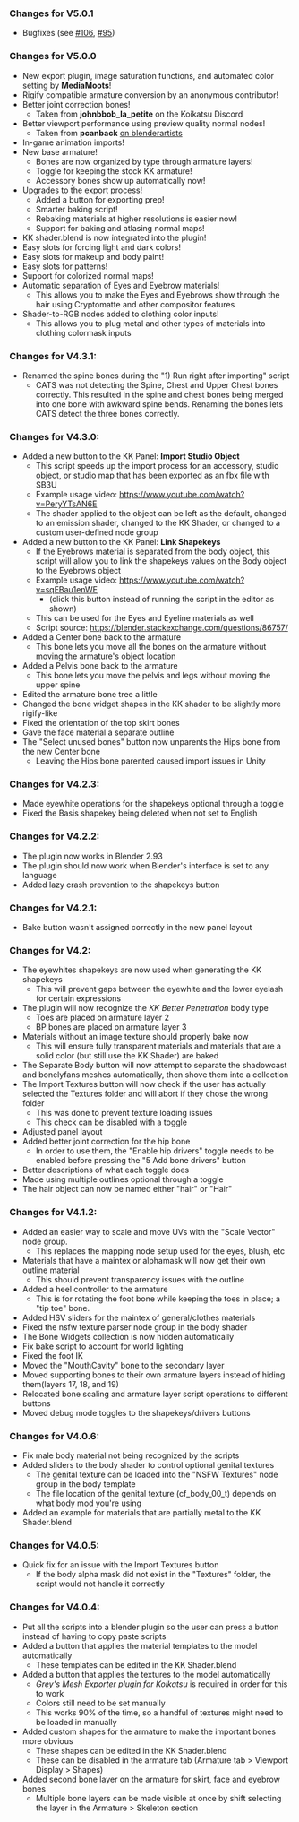 ### Changes for V5.0.1
* Bugfixes (see [#106](https://github.com/FlailingFog/KK-Blender-Porter-Pack/pull/106), [#95](https://github.com/FlailingFog/KK-Blender-Porter-Pack/issues/95))

### Changes for V5.0.0
* New export plugin, image saturation functions, and automated color setting by **MediaMoots**!
* Rigify compatible armature conversion by an anonymous contributor!
* Better joint correction bones!
    * Taken from **johnbbob_la_petite** on the Koikatsu Discord
* Better viewport performance using preview quality normal nodes!
    * Taken from **pcanback** [on blenderartists](https://blenderartists.org/t/way-faster-normal-map-node-for-realtime-animation-playback-with-tangent-space-normals/1175379)
* In-game animation imports!
* New base armature!
    * Bones are now organized by type through armature layers!
    * Toggle for keeping the stock KK armature!
    * Accessory bones show up automatically now!
* Upgrades to the export process!
    * Added a button for exporting prep!
    * Smarter baking script!
    * Rebaking materials at higher resolutions is easier now!
    * Support for baking and atlasing normal maps!
* KK shader.blend is now integrated into the plugin!
* Easy slots for forcing light and dark colors!
* Easy slots for makeup and body paint!
* Easy slots for patterns!
* Support for colorized normal maps!
* Automatic separation of Eyes and Eyebrow materials!
    * This allows you to make the Eyes and Eyebrows show through the hair using Cryptomatte and other compositor features
* Shader-to-RGB nodes added to clothing color inputs!
    * This allows you to plug metal and other types of materials into clothing colormask inputs

### Changes for V4.3.1:
* Renamed the spine bones during the "1) Run right after importing" script
    * CATS was not detecting the Spine, Chest and Upper Chest bones correctly. This resulted in the spine and chest bones being merged into one bone with awkward spine bends. Renaming the bones lets CATS detect the three bones correctly.

### Changes for V4.3.0:
* Added a new button to the KK Panel: **Import Studio Object**
    * This script speeds up the import process for an accessory, studio object, or studio map that has been exported as an fbx file with SB3U
    * Example usage video: https://www.youtube.com/watch?v=PeryYTsAN6E
    * The shader applied to the object can be left as the default, changed to an emission shader, changed to the KK Shader, or changed to a custom user-defined node group
* Added a new button to the KK Panel: **Link Shapekeys**
    * If the Eyebrows material is separated from the body object, this script will allow you to link the shapekeys values on the Body object to the Eyebrows object
    * Example usage video: https://www.youtube.com/watch?v=sqEBau1enWE
        * (click this button instead of running the script in the editor as shown)
    * This can be used for the Eyes and Eyeline materials as well
    * Script source: https://blender.stackexchange.com/questions/86757/
* Added a Center bone back to the armature
    * This bone lets you move all the bones on the armature without moving the armature's object location
* Added a Pelvis bone back to the armature
    * This bone lets you move the pelvis and legs without moving the upper spine
* Edited the armature bone tree a little
* Changed the bone widget shapes in the KK shader to be slightly more rigify-like
* Fixed the orientation of the top skirt bones
* Gave the face material a separate outline
* The "Select unused bones" button now unparents the Hips bone from the new Center bone
    * Leaving the Hips bone parented caused import issues in Unity

### Changes for V4.2.3:
* Made eyewhite operations for the shapekeys optional through a toggle
* Fixed the Basis shapekey being deleted when not set to English

### Changes for V4.2.2:
* The plugin now works in Blender 2.93
* The plugin should now work when Blender's interface is set to any language
* Added lazy crash prevention to the shapekeys button

### Changes for V4.2.1:
* Bake button wasn't assigned correctly in the new panel layout

### Changes for V4.2:
* The eyewhites shapekeys are now used when generating the KK shapekeys
    * This will prevent gaps between the eyewhite and the lower eyelash for certain expressions
* The plugin will now recognize the *KK Better Penetration* body type
    * Toes are placed on armature layer 2
    * BP bones are placed on armature layer 3
* Materials without an image texture should properly bake now
    * This will ensure fully transparent materials and materials that are a solid color (but still use the KK Shader) are baked
* The Separate Body button will now attempt to separate the shadowcast and bonelyfans meshes automatically, then shove them into a collection
* The Import Textures button will now check if the user has actually selected the Textures folder and will abort if they chose the wrong folder
    * This was done to prevent texture loading issues
    * This check can be disabled with a toggle
* Adjusted panel layout
* Added better joint correction for the hip bone
    * In order to use them, the "Enable hip drivers" toggle needs to be enabled before pressing the "5 Add bone drivers" button
* Better descriptions of what each toggle does
* Made using multiple outlines optional through a toggle
* The hair object can now be named either "hair" or "Hair"

### Changes for V4.1.2:
* Added an easier way to scale and move UVs with the "Scale Vector" node group.
    * This replaces the mapping node setup used for the eyes, blush, etc
* Materials that have a maintex or alphamask will now get their own outline material
    * This should prevent transparency issues with the outline
* Added a heel controller to the armature
    * This is for rotating the foot bone while keeping the toes in place; a "tip toe" bone.
* Added HSV sliders for the maintex of general/clothes materials
* Fixed the nsfw texture parser node group in the body shader
* The Bone Widgets collection is now hidden automatically
* Fix bake script to account for world lighting
* Fixed the foot IK
* Moved the "MouthCavity" bone to the secondary layer
* Moved supporting bones to their own armature layers instead of hiding them(layers 17, 18, and 19)
* Relocated bone scaling and armature layer script operations to different buttons
* Moved debug mode toggles to the shapekeys/drivers buttons

### Changes for V4.0.6:
* Fix male body material not being recognized by the scripts
* Added sliders to the body shader to control optional genital textures
    * The genital texture can be loaded into the "NSFW Textures" node group in the body template
    * The file location of the genital texture (cf_body_00_t) depends on what body mod you're using
* Added an example for materials that are partially metal to the KK Shader.blend

### Changes for V4.0.5:
* Quick fix for an issue with the Import Textures button
    * If the body alpha mask did not exist in the "Textures" folder, the script would not handle it correctly

### Changes for V4.0.4:
* Put all the scripts into a blender plugin so the user can press a button instead of having to copy paste scripts
* Added a button that applies the material templates to the model automatically
    * These templates can be edited in the KK Shader.blend
* Added a button that applies the textures to the model automatically
    * *Grey's Mesh Exporter plugin for Koikatsu* is required in order for this to work
    * Colors still need to be set manually
    * This works 90% of the time, so a handful of textures might need to be loaded in manually
* Added custom shapes for the armature to make the important bones more obvious
    * These shapes can be edited in the KK Shader.blend
    * These can be disabled in the armature tab (Armature tab > Viewport Display > Shapes)
* Added second bone layer on the armature for skirt, face and eyebrow bones
    * Multiple bone layers can be made visible at once by shift selecting the layer in the Armature > Skeleton section
